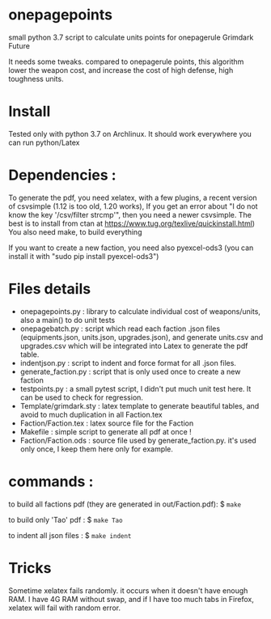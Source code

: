 # onepagepoints
small python 3.7 script to calculate units points for onepagerule Grimdark Future

It needs some tweaks. compared to onepagerule points, this algorithm lower the weapon cost, and increase the cost of high defense, high toughness units.

# Install

Tested only with python 3.7 on Archlinux. It should work everywhere you can run python/Latex

# Dependencies :

To generate the pdf, you need xelatex, with a few plugins, a recent version of csvsimple (1.12 is too old, 1.20 works), If you get an error about "I do not know the key '/csv/filter strcmp'", then you need a newer csvsimple.
The best is to install from ctan at https://www.tug.org/texlive/quickinstall.html)
You also need make, to build everything

If you want to create a new faction, you need also pyexcel-ods3 (you can install it with "sudo pip install pyexcel-ods3")

# Files details

 * onepagepoints.py : library to calculate individual cost of weapons/units, also a main() to do unit tests
 * onepagebatch.py : script which read each faction .json files (equipments.json, units.json, upgrades.json), and generate units.csv and upgrades.csv which will be integrated into Latex to generate the pdf table.
 * indentjson.py : script to indent and force format for all .json files.
 * generate_faction.py : script that is only used once to create a new faction
 * testpoints.py : a small pytest script, I didn't put much unit test here. It can be used to check for regression.
 * Template/grimdark.sty : latex template to generate beautiful tables, and avoid to much duplication in all Faction.tex
 * Faction/Faction.tex : latex source file for the Faction
 * Makefile : simple script to generate all pdf at once !
 * Faction/Faction.ods : source file used by generate_faction.py. it's used only once, I keep them here only for example.

# commands :

to build all factions pdf (they are generated in out/Faction.pdf):
$ `make`

to build only 'Tao' pdf :
$ `make Tao`

to indent all json files :
$ `make indent`

# Tricks

Sometime xelatex fails randomly. it occurs when it doesn't have enough RAM. I have 4G RAM without swap, and if I have too much tabs in Firefox, xelatex will fail with random error.
